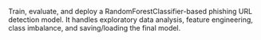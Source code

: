 Train, evaluate, and deploy a RandomForestClassifier-based 
phishing URL detection model. It handles exploratory data analysis,
feature engineering, class imbalance, and saving/loading the final model.
